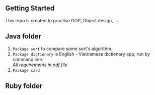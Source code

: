 ## Getting Started

This repo is created to practise OOP, Object design, ...

## Java folder
1. `Package sort` to compare some sort's algorithm.
2. `Package dictionary` is English - Vietnamese dictionary app, run by command line.                    
    *All requirements in pdf file*
3. `Package card`


## Ruby folder
